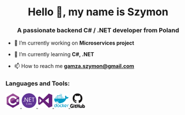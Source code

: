 <h1 align="center">Hello 👋, my name is Szymon</h1>
<h3 align="center">A passionate backend C# / .NET developer from Poland</h3>

- 🔭 I’m currently working on **Microservices project**

- 🌱 I’m currently learning **C#, .NET**

- 📫 How to reach me **gamza.szymon@gmail.com**


<h3 align="left">Languages and Tools:</h3>
<p align="left">
<a href="https://www.w3schools.com/cs/" target="_blank" rel="noreferrer"> <img 
src="https://raw.githubusercontent.com/devicons/devicon/master/icons/csharp/csharp-original.svg" alt="csharp" width="40" height="40"/> </a> 
<a href="https://dotnet.microsoft.com/" target="_blank" rel="noreferrer"> <img src="https://raw.githubusercontent.com/devicons/devicon/master/icons/dotnetcore/dotnetcore-original.svg" alt="dotnet" width="40" height="40"/> </a>
<a href="https://visualstudio.microsoft.com" target="_blank" rel="noreferrer"> <img src="https://raw.githubusercontent.com/devicons/devicon/master/icons/visualstudio/visualstudio-plain.svg" alt="dotnet" width="40" height="40"/> </a>
<a href="https://www.docker.com" target="_blank" rel="noreferrer"> <img 
src="https://raw.githubusercontent.com/devicons/devicon/master/icons/docker/docker-plain-wordmark.svg" alt="dotnet" width="40" height="40"/> </a>
<a href="https://www.github.com" target="_blank" rel="noreferrer"> <img 
src="https://raw.githubusercontent.com/devicons/devicon/master/icons/github/github-original-wordmark.svg" alt="dotnet" width="40" height="40"/> </a>
</p>
